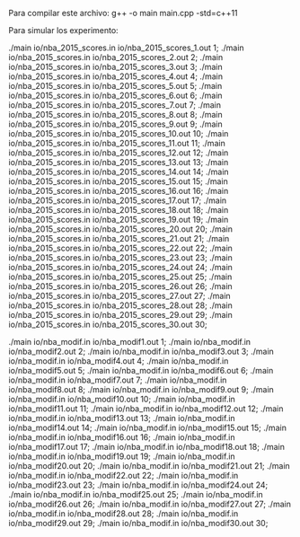 Para compilar este archivo: g++ -o main main.cpp -std=c++11

Para simular los experimento:

./main io/nba_2015_scores.in io/nba_2015_scores_1.out 1;
./main io/nba_2015_scores.in io/nba_2015_scores_2.out 2;
./main io/nba_2015_scores.in io/nba_2015_scores_3.out 3;
./main io/nba_2015_scores.in io/nba_2015_scores_4.out 4;
./main io/nba_2015_scores.in io/nba_2015_scores_5.out 5;
./main io/nba_2015_scores.in io/nba_2015_scores_6.out 6;
./main io/nba_2015_scores.in io/nba_2015_scores_7.out 7;
./main io/nba_2015_scores.in io/nba_2015_scores_8.out 8;
./main io/nba_2015_scores.in io/nba_2015_scores_9.out 9;
./main io/nba_2015_scores.in io/nba_2015_scores_10.out 10;
./main io/nba_2015_scores.in io/nba_2015_scores_11.out 11;
./main io/nba_2015_scores.in io/nba_2015_scores_12.out 12;
./main io/nba_2015_scores.in io/nba_2015_scores_13.out 13;
./main io/nba_2015_scores.in io/nba_2015_scores_14.out 14;
./main io/nba_2015_scores.in io/nba_2015_scores_15.out 15;
./main io/nba_2015_scores.in io/nba_2015_scores_16.out 16;
./main io/nba_2015_scores.in io/nba_2015_scores_17.out 17;
./main io/nba_2015_scores.in io/nba_2015_scores_18.out 18;
./main io/nba_2015_scores.in io/nba_2015_scores_19.out 19;
./main io/nba_2015_scores.in io/nba_2015_scores_20.out 20;
./main io/nba_2015_scores.in io/nba_2015_scores_21.out 21;
./main io/nba_2015_scores.in io/nba_2015_scores_22.out 22;
./main io/nba_2015_scores.in io/nba_2015_scores_23.out 23;
./main io/nba_2015_scores.in io/nba_2015_scores_24.out 24;
./main io/nba_2015_scores.in io/nba_2015_scores_25.out 25;
./main io/nba_2015_scores.in io/nba_2015_scores_26.out 26;
./main io/nba_2015_scores.in io/nba_2015_scores_27.out 27;
./main io/nba_2015_scores.in io/nba_2015_scores_28.out 28;
./main io/nba_2015_scores.in io/nba_2015_scores_29.out 29;
./main io/nba_2015_scores.in io/nba_2015_scores_30.out 30;

./main io/nba_modif.in io/nba_modif1.out 1;
./main io/nba_modif.in io/nba_modif2.out 2;
./main io/nba_modif.in io/nba_modif3.out 3;
./main io/nba_modif.in io/nba_modif4.out 4;
./main io/nba_modif.in io/nba_modif5.out 5;
./main io/nba_modif.in io/nba_modif6.out 6;
./main io/nba_modif.in io/nba_modif7.out 7;
./main io/nba_modif.in io/nba_modif8.out 8;
./main io/nba_modif.in io/nba_modif9.out 9;
./main io/nba_modif.in io/nba_modif10.out 10;
./main io/nba_modif.in io/nba_modif11.out 11;
./main io/nba_modif.in io/nba_modif12.out 12;
./main io/nba_modif.in io/nba_modif13.out 13;
./main io/nba_modif.in io/nba_modif14.out 14;
./main io/nba_modif.in io/nba_modif15.out 15;
./main io/nba_modif.in io/nba_modif16.out 16;
./main io/nba_modif.in io/nba_modif17.out 17;
./main io/nba_modif.in io/nba_modif18.out 18;
./main io/nba_modif.in io/nba_modif19.out 19;
./main io/nba_modif.in io/nba_modif20.out 20;
./main io/nba_modif.in io/nba_modif21.out 21;
./main io/nba_modif.in io/nba_modif22.out 22;
./main io/nba_modif.in io/nba_modif23.out 23;
./main io/nba_modif.in io/nba_modif24.out 24;
./main io/nba_modif.in io/nba_modif25.out 25;
./main io/nba_modif.in io/nba_modif26.out 26;
./main io/nba_modif.in io/nba_modif27.out 27;
./main io/nba_modif.in io/nba_modif28.out 28;
./main io/nba_modif.in io/nba_modif29.out 29;
./main io/nba_modif.in io/nba_modif30.out 30;

